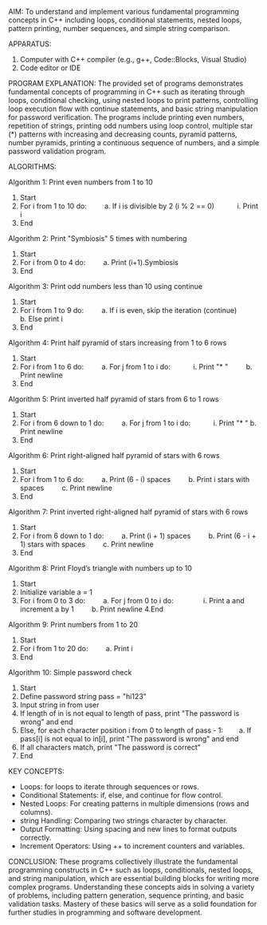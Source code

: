 AIM:
To understand and implement various fundamental programming concepts in C++ including loops, conditional statements, nested loops, pattern printing, number sequences, and simple string comparison.

APPARATUS:
1. Computer with C++ compiler (e.g., g++, Code::Blocks, Visual Studio)
2. Code editor or IDE

PROGRAM EXPLANATION:
The provided set of programs demonstrates fundamental concepts of programming in C++ such as iterating through loops, conditional checking, using nested loops to print patterns, controlling loop execution flow with continue statements, and basic string manipulation for password verification. The programs include printing even numbers, repetition of strings, printing odd numbers using loop control, multiple star (*) patterns with increasing and decreasing counts, pyramid patterns, number pyramids, printing a continuous sequence of numbers, and a simple password validation program.

ALGORITHMS:

Algorithm 1: Print even numbers from 1 to 10
1. Start
2. For i from 1 to 10 do:
   a. If i is divisible by 2 (i % 2 == 0)
   i. Print i
3. End

Algorithm 2: Print "Symbiosis" 5 times with numbering
1. Start
2. For i from 0 to 4 do:
   a. Print (i+1).Symbiosis
3. End

Algorithm 3: Print odd numbers less than 10 using continue
1. Start
2. For i from 1 to 9 do:
   a. If i is even, skip the iteration (continue)
   b. Else print i
3. End

Algorithm 4: Print half pyramid of stars increasing from 1 to 6 rows
1. Start
2. For i from 1 to 6 do:
   a. For j from 1 to i do:
   i. Print "* "
   b. Print newline
3. End

Algorithm 5: Print inverted half pyramid of stars from 6 to 1 rows
1. Start
2. For i from 6 down to 1 do:
   a. For j from 1 to i do:
   i. Print "* "
   b. Print newline
3. End

Algorithm 6: Print right-aligned half pyramid of stars with 6 rows
1. Start
2. For i from 1 to 6 do:
   a. Print (6 - i) spaces
   b. Print i stars with spaces
   c. Print newline
3. End

Algorithm 7: Print inverted right-aligned half pyramid of stars with 6 rows
1. Start
2. For i from 6 down to 1 do:
    a. Print (i + 1) spaces
    b. Print (6 - i + 1) stars with spaces
    c. Print newline
3. End

Algorithm 8: Print Floyd’s triangle with numbers up to 10
1. Start
2. Initialize variable a = 1
3. For i from 0 to 3 do:
    a. For j from 0 to i do:
    i. Print a and increment a by 1
    b. Print newline
4.End

Algorithm 9: Print numbers from 1 to 20
1. Start
2. For i from 1 to 20 do:
   a. Print i
3. End

Algorithm 10: Simple password check
1. Start
2. Define password string pass = "hi123"
3. Input string in from user
4. If length of in is not equal to length of pass, print "The password is wrong" and end
5. Else, for each character position i from 0 to length of pass - 1:
  a. If pass[i] is not equal to in[i], print "The password is wrong" and end
6. If all characters match, print "The password is correct"
7. End

KEY CONCEPTS:
- Loops: for loops to iterate through sequences or rows.
- Conditional Statements: if, else, and continue for flow control.
- Nested Loops: For creating patterns in multiple dimensions (rows and columns).
- string Handling: Comparing two strings character by character.
- Output Formatting: Using spacing and new lines to format outputs correctly.
- Increment Operators: Using ++ to increment counters and variables.

CONCLUSION:
These programs collectively illustrate the fundamental programming constructs in C++ such as loops, conditionals, nested loops, and string manipulation, which are essential building blocks for writing more complex programs. Understanding these concepts aids in solving a variety of problems, including pattern generation, sequence printing, and basic validation tasks. Mastery of these basics will serve as a solid foundation for further studies in programming and software development.
